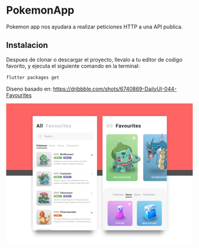 # PokemonApp

Pokemon app nos ayudara a realizar peticiones HTTP a una API publica.

## Instalacion

Despues de clonar o descargar el proyecto, llevalo a tu editor de codigo favorito, y ejecuta el siguiente comando en la terminal:

```bash
flutter packages get
```
Diseno basado en: https://dribbble.com/shots/6740869-DailyUI-044-Favourites

![](assets/pokemon.png)

